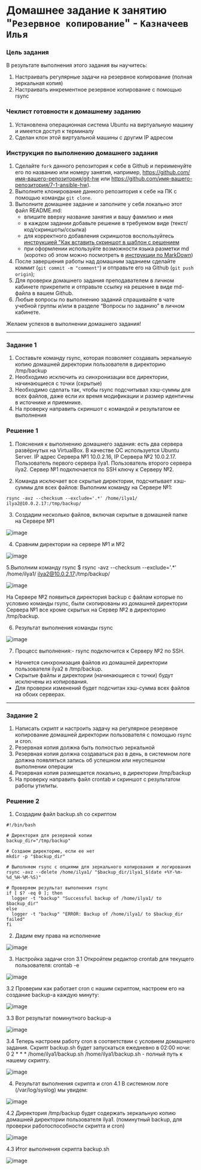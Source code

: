 # Домашнее задание к занятию "`Резервное копирование`" - `Казначеев Илья`

### Цель задания
В результате выполнения этого задания вы научитесь:
   1. Настраивать регулярные задачи на резервное копирование (полная зеркальная копия)
   2. Настраивать инкрементное резервное копирование с помощью rsync

### Чеклист готовности к домашнему заданию
   1. Установлена операционная система Ubuntu на виртуальную машину и имеется доступ к терминалу
   2. Сделан клон этой виртуальной машины с другим IP адресом

### Инструкция по выполнению домашнего задания
   1. Сделайте `fork` данного репозитория к себе в Github и переименуйте его по названию или номеру занятия, например, https://github.com/имя-вашего-репозитория/git-hw или  https://github.com/имя-вашего-репозитория/7-1-ansible-hw).
   2. Выполните клонирование данного репозитория к себе на ПК с помощью команды `git clone`.
   3. Выполните домашнее задание и заполните у себя локально этот файл README.md:
      - впишите вверху название занятия и вашу фамилию и имя
      - в каждом задании добавьте решение в требуемом виде (текст/код/скриншоты/ссылка)
      - для корректного добавления скриншотов воспользуйтесь [инструкцией "Как вставить скриншот в шаблон с решением](https://github.com/netology-code/sys-pattern-homework/blob/main/screen-instruction.md)
      - при оформлении используйте возможности языка разметки md (коротко об этом можно посмотреть в [инструкции  по MarkDown](https://github.com/netology-code/sys-pattern-homework/blob/main/md-instruction.md))
   4. После завершения работы над домашним заданием сделайте коммит (`git commit -m "comment"`) и отправьте его на Github (`git push origin`);
   5. Для проверки домашнего задания преподавателем в личном кабинете прикрепите и отправьте ссылку на решение в виде md-файла в вашем Github.
   6. Любые вопросы по выполнению заданий спрашивайте в чате учебной группы и/или в разделе “Вопросы по заданию” в личном кабинете.
   
Желаем успехов в выполнении домашнего задания!

---

### Задание 1
   1. Составьте команду rsync, которая позволяет создавать зеркальную копию домашней директории пользователя в директорию /tmp/backup
   2. Необходимо исключить из синхронизации все директории, начинающиеся с точки (скрытые)
   3. Необходимо сделать так, чтобы rsync подсчитывал хэш-суммы для всех файлов, даже если их время модификации и размер идентичны в источнике и приемнике.
   4. На проверку направить скриншот с командой и результатом ее выполнения

### Решение 1
1. Пояснения к выполнению домашнего задания: есть два сервера развёрнутых на VirtualBox. В качестве ОС используется Ubuntu Server. IP адрес Сервера №1 10.0.2.16, IP Сервера №2 10.0.2.17.
Пользователь первого сервера ilya1. Пользователь второго сервера ilya2.
Сервер №1 подключается по SSH ключу к Серверу №2.

2. Команда исключает все скрытые директории, подсчитывает хэш-суммы для всех файлов:
Выполним команду на Сервере №1:
```
rsync -avz --checksum --exclude='.*' /home/ilya1/ ilya2@10.0.2.17:/tmp/backup/
```
3. Создадим несколько файлов, включая скрытые в домашней папке на Сервере №1

![image](https://github.com/user-attachments/assets/045140ed-a010-4d71-a9a2-bcb35b7908b6)

4. Сравним директории на сервере №1 и №2

![image](https://github.com/user-attachments/assets/768a34be-e515-4ecb-946e-386997977c93)

5.Выполним команду rsync
$ rsync -avz --checksum --exclude='.*' /home/ilya1/ ilya2@10.0.2.17:/tmp/backup/

![image](https://github.com/user-attachments/assets/5cab9dc3-d0f0-4be8-a530-d581014ffa24)

На Сервере №2 появиться директория backup с файлам которые по условию команды rsync, были скопированы из домашней директории Сервера №1 все кроме скрытых на Сервер №2 в директорию /tmp/backup.

6. Результат выполнения команды rsync

![image](https://github.com/user-attachments/assets/57e94b92-0796-47f4-afbb-8dbb6425be7e)

7. Процесс выполнения:-	rsync подключится к Серверу №2 по SSH.
-	Начнется синхронизация файлов из домашней директории пользователя ilya2 в /tmp/backup.
-	Скрытые файлы и директории (начинающиеся с точки) будут исключены из копирования.
-	Для проверки изменений будет подсчитан хэш-сумма всех файлов на обоих серверах.

---

### Задание 2
1. Написать скрипт и настроить задачу на регулярное резервное копирование домашней директории пользователя с помощью rsync и cron.
2. Резервная копия должна быть полностью зеркальной
3. Резервная копия должна создаваться раз в день, в системном логе должна появляться запись об успешном или неуспешном выполнении операции
4. Резервная копия размещается локально, в директории /tmp/backup
5. На проверку направить файл crontab и скриншот с результатом работы утилиты.

### Решение 2
1. Создадим файл backup.sh со скриптом
```
#!/bin/bash

# Директория для резервной копии
backup_dir="/tmp/backup"
 
# Создаем директорию, если ее нет
mkdir -p "$backup_dir"
 
# Выполняем rsync с опциями для зеркального копирования и логирования
rsync -avz --delete /home/ilya1/ "$backup_dir/ilya1_$(date +%Y-%m-%d_%H-%M-%S)"
 
# Проверяем результат выполнения rsync
if [ $? -eq 0 ]; then
  logger -t "backup" "Successful backup of /home/ilya1/ to $backup_dir"
else
  logger -t "backup" "ERROR: Backup of /home/ilya1/ to $backup_dir failed"
fi
```
2. Дадим ему права на исполнение

![image](https://github.com/user-attachments/assets/f11f22d1-2ffa-40ed-a4ad-9fb814e21656)

3. Настройка задачи cron
   3.1 Откройтем редактор crontab для текущего пользователя:
      crontab -e
   
![image](https://github.com/user-attachments/assets/c5dd6f20-5a4e-4114-ad4f-04a2f34601ba)

   3.2 Проверим как работает cron с нашим скриптом, настроем его на создание backup-а каждую минуту:

![image](https://github.com/user-attachments/assets/dedcaf2b-3543-4cd5-ba47-b99e85950726)

   3.3 Вот результат поминутного backup-а

![image](https://github.com/user-attachments/assets/a11517aa-cb2a-4ac6-89a9-ac55c98b33c0)

   3.4 Теперь настроем работу cron в соответствии с условием домашнего задания. Скрипт backup.sh будет запускаться ежедневно в 02:00 ночи:
      0 2 * * * /home/ilya1/backup.sh
/home/ilya1/backup.sh - полный путь к нашему скрипту.

![image](https://github.com/user-attachments/assets/79998ca5-c83e-486b-bbd9-7c1d9f264428)

4. Результат выполнения скрипта и cron
   4.1 В системном логе (/var/log/syslog) мы увидем:

![image](https://github.com/user-attachments/assets/04a80414-a69b-4553-8701-84ed078e70ee)

   4.2 Директория /tmp/backup будет содержать зеркальную копию домашней директории пользователя ilya1. (поминутный backup, для проверки работоспособности скрипта и cron)

![image](https://github.com/user-attachments/assets/ef3addef-d0e0-40e2-a7aa-19a3eeac41b5)

   4.3 Итог выполнения скрипта backup.sh

![image](https://github.com/user-attachments/assets/314adc36-7d12-41fa-a984-5bdfe9ec1600)
